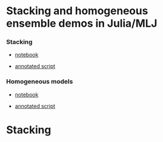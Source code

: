 # Stacking and homogeneous ensemble demos in Julia/MLJ


### Stacking

- [notebook](two_model_stack.ipynb)

- [annotated script](two_model_stack.jl)


### Homogeneous models

- [notebook](ensemble.ipynn)

- [annotated script](ensemble.jl)


# Stacking
